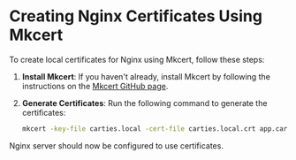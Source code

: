 # Creating Nginx Certificates Using Mkcert

To create local certificates for Nginx using Mkcert, follow these steps:

1. **Install Mkcert**: If you haven't already, install Mkcert by following the instructions on the [Mkcert GitHub page](https://github.com/FiloSottile/mkcert).

2. **Generate Certificates**: Run the following command to generate the certificates:
    ```sh
    mkcert -key-file carties.local -cert-file carties.local.crt app.carties.local api.carties.local id.carties.local
    ```

Nginx server should now be configured to use certificates.